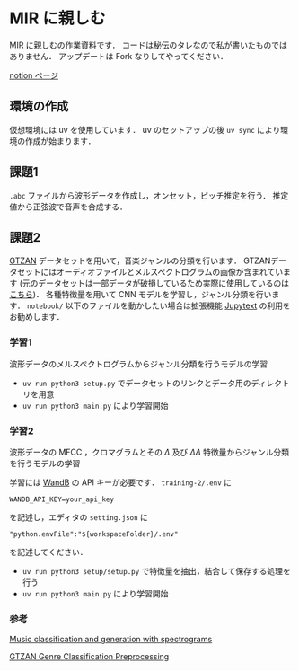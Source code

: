 # MIR に親しむ

MIR に親しむの作業資料です．
コードは秘伝のタレなので私が書いたものではありません．
アップデートは Fork なりしてやってください．

[notion ページ](https://www.notion.so/283d5612f793800e98b3fe6542b52dc8?pvs=25)

## 環境の作成
仮想環境には uv を使用しています．
uv のセットアップの後 `uv sync` により環境の作成が始まります．

## 課題1

`.abc` ファイルから波形データを作成し，オンセット，ピッチ推定を行う．
推定値から正弦波で音声を合成する．


## 課題2

[GTZAN](https://www.kaggle.com/datasets/andradaolteanu/gtzan-dataset-music-genre-classification) データセットを用いて，音楽ジャンルの分類を行います．
GTZANデータセットにはオーディオファイルとメルスペクトログラムの画像が含まれています (元のデータセットは一部データが破損しているため実際に使用しているのは[こちら](https://www.kaggle.com/datasets/murataktan/gtzan-fixed))．
各種特徴量を用いて CNN モデルを学習し，ジャンル分類を行います．
`notebook/` 以下のファイルを動かしたい場合は拡張機能 [Jupytext](https://marketplace.visualstudio.com/items?itemName=congyiwu.vscode-jupytext) の利用をお勧めします．

### 学習1

波形データのメルスペクトログラムからジャンル分類を行うモデルの学習

- `uv run python3 setup.py` でデータセットのリンクとデータ用のディレクトリを用意
- `uv run python3 main.py` により学習開始

### 学習2

波形データの MFCC ，クロマグラムとその $\Delta$ 及び $\Delta\Delta$ 特徴量からジャンル分類を行うモデルの学習

学習には [WandB](https://wandb.ai/) の API キーが必要です．
`training-2/.env` に

```
WANDB_API_KEY=your_api_key
```

を記述し，エディタの `setting.json` に

```
"python.envFile":"${workspaceFolder}/.env"
```

を記述してください．

- `uv run python3 setup/setup.py` で特徴量を抽出，結合して保存する処理を行う
- `uv run python3 main.py` により学習開始

### 参考

[Music classification and generation with spectrograms](https://deeplearning.neuromatch.io/projects/ComputerVision/spectrogram_analysis.html)

[GTZAN Genre Classification Preprocessing](https://www.kaggle.com/code/eonuonga/gtzan-genre-classification-preprocessing-1-2)